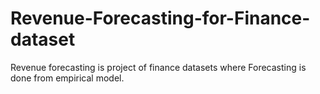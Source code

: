 # Revenue-Forecasting-for-Finance-dataset
Revenue forecasting is project of finance datasets where Forecasting is done  from empirical model.
